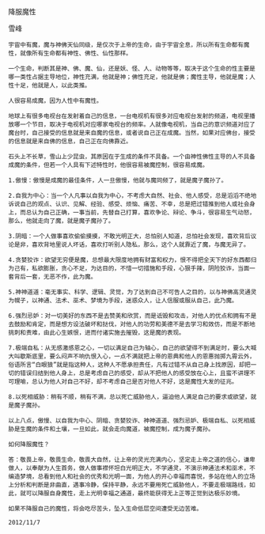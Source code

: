 降服魔性

雪峰


    宇宙中有魔，魔与神佛天仙同级，是仅次于上帝的生命，由于宇宙全息，所以所有生命都有魔性，就像所有生命都有神性、佛性、仙性那样。

    一个生命，判断其是神、佛、魔、仙，还是妖、怪、人、动物等等，取决于这个生命的性主要是哪一类性占据主导地位，神性充满，他就是神；佛性充足，他就是佛；魔性主导，他就是魔；人性十足，他就是人，以此类推。

    人很容易成魔，因为人性中有魔性。

    地球上有很多电视台在发射着自己的信息，一台电视机有很多对应电视台发射的频道，电视里播放哪一个节目，取决于电视机对应哪家电视台的频率。人就像电视机，当自己的意识频道对应了魔台时，自己接受的信息就是来自魔的信息，或者说自己正在成魔。当然，如果对应佛台，接受的信息就是来自佛的信息，自己正在向佛靠近。

    石头上不长草，雪山上少昆虫，其原因在于生成的条件不具备。一个由神性佛性主导的人不具备成魔的条件，但若一个人具有下述特性时，他很容易被魔控制，很容易成魔。

    1.傲慢：傲慢是成魔的最佳条件，人一旦傲慢，他就与魔同频了，就是魔子魔孙了。

    2.自我为中心：当一个人凡事以自我为中心，不考虑大自然、社会、他人感受，总是滔滔不绝地诉说自己的观点、认识、见解、经验、感受、烦恼、痛苦、不幸，总是把过错推到他人或社会身上，而总认为自己正确，一事当前，先替自己打算，喜欢争论、辩论、争斗，很容易生气动怒，那么，他就走向了魔，就是魔子魔孙了。

    3.阴暗：一个人做事喜欢偷偷摸摸，不敢光明正大，总怕别人知道，总怕社会发现，喜欢背后议论是非，喜欢背地里说人坏话，喜欢打听别人隐私，那么，这个人就靠近了魔，与魔无异了。

    4.贪婪狡诈：欲望无穷便是魔，总想最大限度地拥有财富和权力，恨不得把全天下的好东西都归为己有，私欲膨胀，贪心不足，为达目的，不惜一切措施和手段，心狠手辣，阴险狡诈，当面一套背后一套，无恶不作，此为魔。

    5.神神道道：毫无事实、科学、逻辑、灵觉，为了达到自己不可告人之目的，以与神佛高灵通灵为幌子，以神通、法术、巫术、梦境为手段，迷惑众人，让人信服或服从自己，此乃魔。

    6.强烈忌妒：对一切美好的东西不是去赞美和欣赏，而是诋毁和攻击，对他人的优点和拥有不是去鼓励和肯定，而是想方设法破坏和挞伐，对他人的功劳和美德不是去学习和效仿，而是不断地挑刺和责难，由此心生嫉恨，进而付诸实施去摧毁，这是魔的表现。

    7.极端自私：从无感激感恩之心，一切以满足自己为轴心，自己的欲望得不到满足时，要么大喊大叫歇斯底里，要么闷声不响仇恨入心，一点不满就把上帝的恩典和他人的恩惠抛掷九霄云外，俗语所言“白眼狼”就是指这种人，这种人不愿承担责任，凡有过错不从自己身上找原因，却把一切的错误归结到他人身上，总是考虑自己的感受，却从不把他人的感受放在心上，且蛮不讲理不可理喻，总认为他人对自己不好，却不考虑自己是否对他人不好，这是魔性大发的征兆。

    8.以死相威胁：稍有不顺，稍有不满，总以死亡威胁他人，逼迫他人满足自己的要求或欲望，就是魔子魔孙。

    以上八点，傲慢、以自我为中心、阴暗、贪婪狡诈、神神道道、强烈忌妒、极端自私、以死相威胁是生魔的条件和土壤，一旦如此，就会走向魔道，被魔控制，成为魔子魔孙。

    如何降服魔性？

    答：敬畏上帝，敬畏生命，敬畏大自然，让上帝的灵光充满内心，坚定走上帝之道的信心，谦卑做人，以奉献为人生首务，做人做事襟怀坦白光明正大，不学通灵，不演示神通法术和巫术，不编造梦境，总看到他人和社会的优秀和光明一面，为他人的开心幸福而喜悦，多站在他人的立场上分析和判断是非曲直，遇事冷静，保持平静，永远不要用死亡威胁他人，不要走极端路线，如此，就可以降服自身魔性，走上光明幸福之通道，最终能获得无上正等正觉到达极乐妙境。

    如果不降服自己的魔性，将会吃尽苦头，坠入生命低层空间遭受无边苦难。

    2012/11/7



